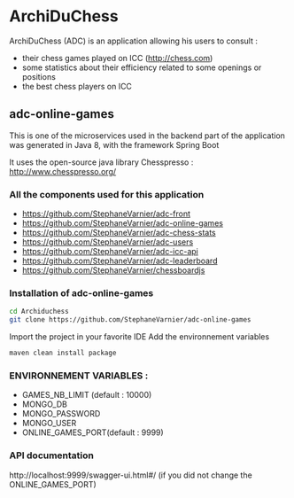 # ArchiDuChess

ArchiDuChess (ADC) is an application allowing his users to consult :

  - their chess games played on ICC (http://chess.com)
  - some statistics about their efficiency related to some openings or positions
  - the best chess players on ICC
  

## adc-online-games

This is one of the microservices used in the backend part of the application
was generated in Java 8, with the framework Spring Boot

It uses the open-source java library Chesspresso : http://www.chesspresso.org/

### All the components used for this application 

- https://github.com/StephaneVarnier/adc-front
- https://github.com/StephaneVarnier/adc-online-games
- https://github.com/StephaneVarnier/adc-chess-stats
- https://github.com/StephaneVarnier/adc-users
- https://github.com/StephaneVarnier/adc-icc-api
- https://github.com/StephaneVarnier/adc-leaderboard
- https://github.com/StephaneVarnier/chessboardjs


### Installation of adc-online-games

```sh
cd Archiduchess
git clone https://github.com/StephaneVarnier/adc-online-games
```

Import the project in your favorite IDE 
Add the environnement variables

```sh
maven clean install package
```

### ENVIRONNEMENT VARIABLES : 

- GAMES_NB_LIMIT (default : 10000)
- MONGO_DB
- MONGO_PASSWORD
- MONGO_USER
- ONLINE_GAMES_PORT(default : 9999)

### API documentation 
http://localhost:9999/swagger-ui.html#/  (if you did not change the ONLINE_GAMES_PORT) 






